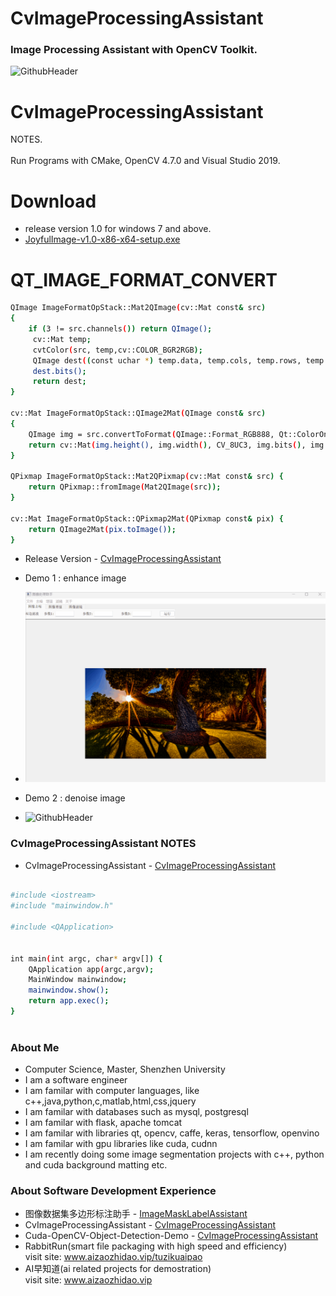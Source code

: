 # CvImageProcessingAssistant
### Image Processing Assistant with OpenCV Toolkit.

![GithubHeader](https://user-images.githubusercontent.com/37477845/92315782-e1255d80-f025-11ea-80e0-e62fc08c7a1e.gif)
# CvImageProcessingAssistant
NOTES. <br><br>
Run Programs with CMake, OpenCV 4.7.0 and Visual Studio 2019. 

# Download 
- release version 1.0 for windows 7 and above.
- [JoyfulImage-v1.0-x86-x64-setup.exe](https://github.com/Think-Big-Do-Small/CvImageProcessingAssistant/releases/download/v1.0/JoyfulImage-v1.0-x86-x64-setup.exe)
  
# QT_IMAGE_FORMAT_CONVERT
```bash 
QImage ImageFormatOpStack::Mat2QImage(cv::Mat const& src)
{
    if (3 != src.channels()) return QImage();
     cv::Mat temp; 
     cvtColor(src, temp,cv::COLOR_BGR2RGB); 
     QImage dest((const uchar *) temp.data, temp.cols, temp.rows, temp.step, QImage::Format_RGB888);
     dest.bits(); 
     return dest;
}

cv::Mat ImageFormatOpStack::QImage2Mat(QImage const& src)
{
    QImage img = src.convertToFormat(QImage::Format_RGB888, Qt::ColorOnly).rgbSwapped();
    return cv::Mat(img.height(), img.width(), CV_8UC3, img.bits(), img.bytesPerLine()).clone();
}

QPixmap ImageFormatOpStack::Mat2QPixmap(cv::Mat const& src) {
    return QPixmap::fromImage(Mat2QImage(src));
}

cv::Mat ImageFormatOpStack::QPixmap2Mat(QPixmap const& pix) {
    return QImage2Mat(pix.toImage());
}
```

- Release Version - [CvImageProcessingAssistant](https://github.com/Think-Big-Do-Small/CvImageProcessingAssistant/tree/main/Release)

- Demo 1 : enhance image 
- ![GithubHeader](https://github.com/Think-Big-Do-Small/CvImageProcessingAssistant/blob/main/demos/test_demo.gif) <br>
- Demo 2 : denoise image 
- ![GithubHeader](https://github.com/Think-Big-Do-Small/CvImageProcessingAssistant/blob/main/demos/test_denoise_demo.gif)




### CvImageProcessingAssistant NOTES  
- CvImageProcessingAssistant - [CvImageProcessingAssistant](https://github.com/Think-Big-Do-Small/CvImageProcessingAssistant/blob/main/main.cpp)
```bash

#include <iostream>
#include "mainwindow.h"

#include <QApplication>


int main(int argc, char* argv[]) {
    QApplication app(argc,argv); 
    MainWindow mainwindow; 
    mainwindow.show(); 
    return app.exec();
}



```

### About Me 
- Computer Science, Master, Shenzhen University
- I am a software engineer 
- I am familar with computer languages, like c++,java,python,c,matlab,html,css,jquery
- I am familar with databases such as mysql, postgresql
- I am familar with flask, apache tomcat
- I am familar with libraries qt, opencv, caffe, keras, tensorflow, openvino
- I am familar with gpu libraries like cuda, cudnn
- I am recently doing some image segmentation projects with c++, python and cuda background matting etc. <br> 

### About Software Development Experience
- 图像数据集多边形标注助手 - [ImageMaskLabelAssistant](https://github.com/Think-Big-Do-Small/ImageMaskLabelAssistant)
- CvImageProcessingAssistant - [CvImageProcessingAssistant](https://github.com/Think-Big-Do-Small/CvImageProcessingAssistant) <br>
- Cuda-OpenCV-Object-Detection-Demo - [CvImageProcessingAssistant](https://github.com/Think-Big-Do-Small/Cuda-OpenCV-Object-Detection-Demo)<br> 
- RabbitRun(smart file packaging with high speed and efficiency)  <br> 
visit site: www.aizaozhidao.vip/tuzikuaipao 
- AI早知道(ai related projects for demostration) <br> 
visit site: www.aizaozhidao.vip 

